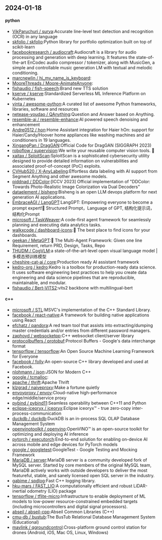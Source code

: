 ## 2024-01-18

#### python
* [VikParuchuri / surya](https://github.com/VikParuchuri/surya):Accurate line-level text detection and recognition (OCR) in any language
* [skfolio / skfolio](https://github.com/skfolio/skfolio):Python library for portfolio optimization built on top of scikit-learn
* [facebookresearch / audiocraft](https://github.com/facebookresearch/audiocraft):Audiocraft is a library for audio processing and generation with deep learning. It features the state-of-the-art EnCodec audio compressor / tokenizer, along with MusicGen, a simple and controllable music generation LM with textual and melodic conditioning.
* [marcnewlin / hi_my_name_is_keyboard](https://github.com/marcnewlin/hi_my_name_is_keyboard):
* [MooreThreads / Moore-AnimateAnyone](https://github.com/MooreThreads/Moore-AnimateAnyone):
* [fishaudio / fish-speech](https://github.com/fishaudio/fish-speech):Brand new TTS solution
* [kserve / kserve](https://github.com/kserve/kserve):Standardized Serverless ML Inference Platform on Kubernetes
* [vinta / awesome-python](https://github.com/vinta/awesome-python):A curated list of awesome Python frameworks, libraries, software and resources
* [netease-youdao / QAnything](https://github.com/netease-youdao/QAnything):Question and Answer based on Anything.
* [resemble-ai / resemble-enhance](https://github.com/resemble-ai/resemble-enhance):AI powered speech denoising and enhancement
* [Andre0512 / hon](https://github.com/Andre0512/hon):Home Assistant integration for Haier hOn: support for Haier/Candy/Hoover home appliances like washing machines and air conditioners in 19 languages.
* [XingangPan / DragGAN](https://github.com/XingangPan/DragGAN):Official Code for DragGAN (SIGGRAPH 2023)
* [roboflow / supervision](https://github.com/roboflow/supervision):We write your reusable computer vision tools. 💜
* [xaitax / SploitScan](https://github.com/xaitax/SploitScan):SploitScan is a sophisticated cybersecurity utility designed to provide detailed information on vulnerabilities and associated proof-of-concept (PoC) exploits.
* [CVHub520 / X-AnyLabeling](https://github.com/CVHub520/X-AnyLabeling):Effortless data labeling with AI support from Segment Anything and other awesome models.
* [piddnad / DDColor](https://github.com/piddnad/DDColor):[ICCV 2023] Official implementation of "DDColor: Towards Photo-Realistic Image Colorization via Dual Decoders"
* [dataelement / bisheng](https://github.com/dataelement/bisheng):Bisheng is an open LLM devops platform for next generation AI applications.
* [EmbraceAGI / LangGPT](https://github.com/EmbraceAGI/LangGPT):LangGPT: Empowering everyone to become a prompt expert!🚀 Structured Prompt，Language of GPT, 结构化提示词，结构化Prompt
* [microsoft / TaskWeaver](https://github.com/microsoft/TaskWeaver):A code-first agent framework for seamlessly planning and executing data analytics tasks.
* [walkxcode / dashboard-icons](https://github.com/walkxcode/dashboard-icons):🚀 The best place to find icons for your dashboards.
* [geekan / MetaGPT](https://github.com/geekan/MetaGPT):🌟 The Multi-Agent Framework: Given one line Requirement, return PRD, Design, Tasks, Repo
* [THUDM / CogVLM](https://github.com/THUDM/CogVLM):a state-of-the-art-level open visual language model | 多模态预训练模型
* [cheshire-cat-ai / core](https://github.com/cheshire-cat-ai/core):Production ready AI assistant framework
* [kedro-org / kedro](https://github.com/kedro-org/kedro):Kedro is a toolbox for production-ready data science. It uses software engineering best practices to help you create data engineering and data science pipelines that are reproducible, maintainable, and modular.
* [fishaudio / Bert-VITS2](https://github.com/fishaudio/Bert-VITS2):vits2 backbone with multilingual-bert

#### c++
* [microsoft / STL](https://github.com/microsoft/STL):MSVC's implementation of the C++ Standard Library.
* [facebook / react-native](https://github.com/facebook/react-native):A framework for building native applications using React
* [efchatz / pandora](https://github.com/efchatz/pandora):A red team tool that assists into extracting/dumping master credentials and/or entries from different password managers.
* [zaphoyd / websocketpp](https://github.com/zaphoyd/websocketpp):C++ websocket client/server library
* [protocolbuffers / protobuf](https://github.com/protocolbuffers/protobuf):Protocol Buffers - Google's data interchange format
* [tensorflow / tensorflow](https://github.com/tensorflow/tensorflow):An Open Source Machine Learning Framework for Everyone
* [facebook / folly](https://github.com/facebook/folly):An open-source C++ library developed and used at Facebook.
* [nlohmann / json](https://github.com/nlohmann/json):JSON for Modern C++
* [google / tcmalloc](https://github.com/google/tcmalloc):
* [apache / thrift](https://github.com/apache/thrift):Apache Thrift
* [klzgrad / naiveproxy](https://github.com/klzgrad/naiveproxy):Make a fortune quietly
* [envoyproxy / envoy](https://github.com/envoyproxy/envoy):Cloud-native high-performance edge/middle/service proxy
* [pybind / pybind11](https://github.com/pybind/pybind11):Seamless operability between C++11 and Python
* [eclipse-iceoryx / iceoryx](https://github.com/eclipse-iceoryx/iceoryx):Eclipse iceoryx™ - true zero-copy inter-process-communication
* [duckdb / duckdb](https://github.com/duckdb/duckdb):DuckDB is an in-process SQL OLAP Database Management System
* [openvinotoolkit / openvino](https://github.com/openvinotoolkit/openvino):OpenVINO™ is an open-source toolkit for optimizing and deploying AI inference
* [pytorch / executorch](https://github.com/pytorch/executorch):End-to-end solution for enabling on-device AI across mobile and edge devices for PyTorch models
* [google / googletest](https://github.com/google/googletest):GoogleTest - Google Testing and Mocking Framework
* [MariaDB / server](https://github.com/MariaDB/server):MariaDB server is a community developed fork of MySQL server. Started by core members of the original MySQL team, MariaDB actively works with outside developers to deliver the most featureful, stable, and sanely licensed open SQL server in the industry.
* [gabime / spdlog](https://github.com/gabime/spdlog):Fast C++ logging library.
* [hku-mars / FAST_LIO](https://github.com/hku-mars/FAST_LIO):A computationally efficient and robust LiDAR-inertial odometry (LIO) package
* [tensorflow / tflite-micro](https://github.com/tensorflow/tflite-micro):Infrastructure to enable deployment of ML models to low-power resource-constrained embedded targets (including microcontrollers and digital signal processors).
* [abseil / abseil-cpp](https://github.com/abseil/abseil-cpp):Abseil Common Libraries (C++)
* [cmu-db / bustub](https://github.com/cmu-db/bustub):The BusTub Relational Database Management System (Educational)
* [mavlink / qgroundcontrol](https://github.com/mavlink/qgroundcontrol):Cross-platform ground control station for drones (Android, iOS, Mac OS, Linux, Windows)
